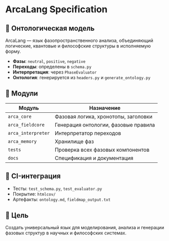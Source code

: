 # ArcaLang Specification

## 🧠 Онтологическая модель

ArcaLang — язык фазопространственного анализа, объединяющий логические, квантовые и философские структуры в исполняемую форму.

- **Фазы**: `neutral`, `positive`, `negative`
- **Переходы**: определены в `schema.py`
- **Интерпретация**: через `PhaseEvaluator`
- **Онтология**: генерируется из `headers.py` и `generate_ontology.py`

## 🧩 Модули

| Модуль              | Назначение                                 |
|---------------------|--------------------------------------------|
| `arca_core`         | Фазовая логика, хронотопы, заголовки       |
| `arca_fieldcore`    | Генерация онтологии, фазовые правила       |
| `arca_interpreter`  | Интерпретатор переходов                    |
| `arca_memory`       | Хранилище фаз                              |
| `tests`             | Проверка всех фазовых компонентов          |
| `docs`              | Спецификация и документация                |

## 🔁 CI-интеграция

- Тесты: `test_schema.py`, `test_evaluator.py`
- Покрытие: `htmlcov/`
- Артефакты: `ontology.md`, `fieldmap_output.txt`

## 🔮 Цель

Создать универсальный язык для моделирования, анализа и генерации фазовых структур в научных и философских системах.

